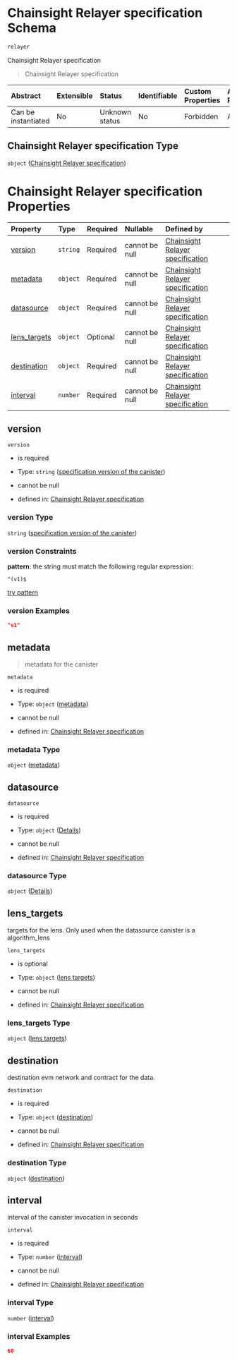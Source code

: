 # Chainsight Relayer specification Schema

```txt
relayer
```

Chainsight Relayer specification

> Chainsight Relayer specification

| Abstract            | Extensible | Status         | Identifiable | Custom Properties | Additional Properties | Access Restrictions | Defined In                                                    |
| :------------------ | :--------- | :------------- | :----------- | :---------------- | :-------------------- | :------------------ | :------------------------------------------------------------ |
| Can be instantiated | No         | Unknown status | No           | Forbidden         | Allowed               | none                | [relayer.json](../../out/relayer.json "open original schema") |

## Chainsight Relayer specification Type

`object` ([Chainsight Relayer specification](relayer.md))

# Chainsight Relayer specification Properties

| Property                       | Type     | Required | Nullable       | Defined by                                                                                                                                 |
| :----------------------------- | :------- | :------- | :------------- | :----------------------------------------------------------------------------------------------------------------------------------------- |
| [version](#version)            | `string` | Required | cannot be null | [Chainsight Relayer specification](relayer-properties-specification-version-of-the-canister.md "#/properties/version#/properties/version") |
| [metadata](#metadata)          | `object` | Required | cannot be null | [Chainsight Relayer specification](relayer-properties-metadata.md "#/properties/metadata#/properties/metadata")                            |
| [datasource](#datasource)      | `object` | Required | cannot be null | [Chainsight Relayer specification](relayer-properties-datasource.md "#/properties/datasource#/properties/datasource")                      |
| [lens\_targets](#lens_targets) | `object` | Optional | cannot be null | [Chainsight Relayer specification](relayer-properties-lens-targets.md "#/properties/lens_targets#/properties/lens_targets")                |
| [destination](#destination)    | `object` | Required | cannot be null | [Chainsight Relayer specification](relayer-properties-destination.md "#/properties/destination#/properties/destination")                   |
| [interval](#interval)          | `number` | Required | cannot be null | [Chainsight Relayer specification](relayer-properties-interval.md "#/properties/interval#/properties/interval")                            |

## version



`version`

*   is required

*   Type: `string` ([specification version of the canister](relayer-properties-specification-version-of-the-canister.md))

*   cannot be null

*   defined in: [Chainsight Relayer specification](relayer-properties-specification-version-of-the-canister.md "#/properties/version#/properties/version")

### version Type

`string` ([specification version of the canister](relayer-properties-specification-version-of-the-canister.md))

### version Constraints

**pattern**: the string must match the following regular expression:&#x20;

```regexp
^(v1)$
```

[try pattern](https://regexr.com/?expression=%5E\(v1\)%24 "try regular expression with regexr.com")

### version Examples

```json
"v1"
```

## metadata



> metadata for the canister

`metadata`

*   is required

*   Type: `object` ([metadata](relayer-properties-metadata.md))

*   cannot be null

*   defined in: [Chainsight Relayer specification](relayer-properties-metadata.md "#/properties/metadata#/properties/metadata")

### metadata Type

`object` ([metadata](relayer-properties-metadata.md))

## datasource



`datasource`

*   is required

*   Type: `object` ([Details](relayer-properties-datasource.md))

*   cannot be null

*   defined in: [Chainsight Relayer specification](relayer-properties-datasource.md "#/properties/datasource#/properties/datasource")

### datasource Type

`object` ([Details](relayer-properties-datasource.md))

## lens\_targets

targets for the lens. Only used when the datasource canister is a algorithm\_lens

`lens_targets`

*   is optional

*   Type: `object` ([lens targets](relayer-properties-lens-targets.md))

*   cannot be null

*   defined in: [Chainsight Relayer specification](relayer-properties-lens-targets.md "#/properties/lens_targets#/properties/lens_targets")

### lens\_targets Type

`object` ([lens targets](relayer-properties-lens-targets.md))

## destination

destination evm network and contract for the data.

`destination`

*   is required

*   Type: `object` ([destination](relayer-properties-destination.md))

*   cannot be null

*   defined in: [Chainsight Relayer specification](relayer-properties-destination.md "#/properties/destination#/properties/destination")

### destination Type

`object` ([destination](relayer-properties-destination.md))

## interval

interval of the canister invocation in seconds

`interval`

*   is required

*   Type: `number` ([interval](relayer-properties-interval.md))

*   cannot be null

*   defined in: [Chainsight Relayer specification](relayer-properties-interval.md "#/properties/interval#/properties/interval")

### interval Type

`number` ([interval](relayer-properties-interval.md))

### interval Examples

```json
60
```

